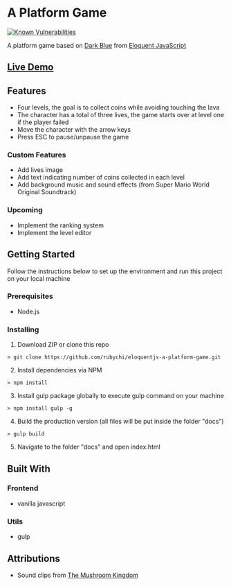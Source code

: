 # A Platform Game

[![Known Vulnerabilities](https://snyk.io/test/github/rubychi/eloquentjs-a-platform-game/badge.svg)](https://snyk.io/test/github/rubychi/eloquentjs-a-platform-game)

A platform game based on [Dark Blue](http://www.lessmilk.com/game/dark-blue/) from [Eloquent JavaScript](http://eloquentjavascript.net/)

## [Live Demo](https://rubychi.github.io/eloquentjs-a-platform-game)

## Features

* Four levels, the goal is to collect coins while avoiding touching the lava
* The character has a total of three lives, the game starts over at level one if the player failed
* Move the character with the arrow keys
* Press ESC to pause/unpause the game

### Custom Features

* Add lives image
* Add text indicating number of coins collected in each level
* Add background music and sound effects (from Super Mario World Original Soundtrack)

### Upcoming

* Implement the ranking system
* Implement the level editor

## Getting Started

Follow the instructions below to set up the environment and run this project on your local machine

### Prerequisites

* Node.js

### Installing

1. Download ZIP or clone this repo
```
> git clone https://github.com/rubychi/eloquentjs-a-platform-game.git
```

2. Install dependencies via NPM
```
> npm install
```

3. Install gulp package globally to execute gulp command on your machine
```
> npm install gulp -g
```

4. Build the production version (all files will be put inside the folder "docs")
```
> gulp build
```

5. Navigate to the folder "docs" and open index.html

## Built With

### Frontend

* vanilla javascript

### Utils

* gulp

## Attributions

- Sound clips from [The Mushroom Kingdom](https://themushroomkingdom.net/)
